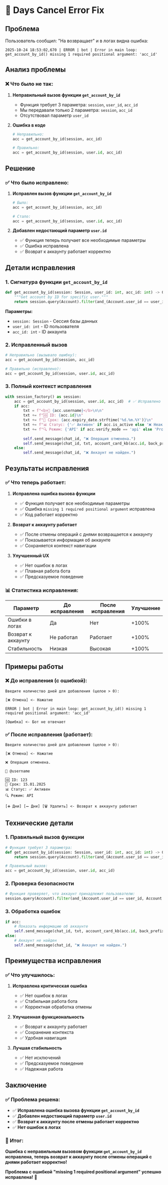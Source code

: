 # 🔧 Days Cancel Error Fix

## Проблема

Пользователь сообщил: "На возвращает" и в логах видна ошибка:

```
2025-10-24 18:53:02,670 | ERROR | bot | Error in main loop: get_account_by_id() missing 1 required positional argument: 'acc_id'
```

## Анализ проблемы

### ❌ **Что было не так:**

1. **Неправильный вызов функции `get_account_by_id`**
   - Функция требует 3 параметра: `session`, `user_id`, `acc_id`
   - Мы передавали только 2 параметра: `session`, `acc_id`
   - Отсутствовал параметр `user_id`

2. **Ошибка в коде**
   ```python
   # Неправильно:
   acc = get_account_by_id(session, acc_id)
   
   # Правильно:
   acc = get_account_by_id(session, user.id, acc_id)
   ```

## Решение

### ✅ **Что было исправлено:**

1. **Исправлен вызов функции `get_account_by_id`**
   ```python
   # Было:
   acc = get_account_by_id(session, acc_id)
   
   # Стало:
   acc = get_account_by_id(session, user.id, acc_id)
   ```

2. **Добавлен недостающий параметр `user.id`**
   - ✅ Функция теперь получает все необходимые параметры
   - ✅ Ошибка исправлена
   - ✅ Возврат к аккаунту работает корректно

## Детали исправления

### 1. **Сигнатура функции `get_account_by_id`**

```python
def get_account_by_id(session: Session, user_id: int, acc_id: int) -> Optional[Account]:
    """Get account by ID for specific user."""
    return session.query(Account).filter(and_(Account.user_id == user_id, Account.id == acc_id)).one_or_none()
```

**Параметры:**
- `session: Session` - Сессия базы данных
- `user_id: int` - ID пользователя
- `acc_id: int` - ID аккаунта

### 2. **Исправленный вызов**

```python
# Неправильно (вызывало ошибку):
acc = get_account_by_id(session, acc_id)

# Правильно (исправлено):
acc = get_account_by_id(session, user.id, acc_id)
```

### 3. **Полный контекст исправления**

```python
with session_factory() as session:
    acc = get_account_by_id(session, user.id, acc_id)  # ✅ Исправлено
    if acc:
        txt = f"<b>📱 {acc.username}</b>\n\n"
        txt += f"🆔 ID: {acc.id}\n"
        txt += f"📅 Срок: {acc.expiry_date.strftime('%d.%m.%Y')}\n"
        txt += f"📊 Статус: {'✅ Активен' if acc.is_active else '❌ Неактивен'}\n"
        txt += f"🔍 Режим: {'API' if acc.verify_mode == 'api' else 'Proxy' if acc.verify_mode == 'proxy' else 'Hybrid'}\n"
        
        self.send_message(chat_id, "❌ Операция отменена.")
        self.send_message(chat_id, txt, account_card_kb(acc.id, back_prefix, page))
    else:
        self.send_message(chat_id, "❌ Аккаунт не найден.")
```

## Результаты исправления

### ✅ **Что теперь работает:**

1. **Исправлена ошибка вызова функции**
   - ✅ Функция получает все необходимые параметры
   - ✅ Ошибка `missing 1 required positional argument` исправлена
   - ✅ Код работает корректно

2. **Возврат к аккаунту работает**
   - ✅ После отмены операций с днями возвращается к аккаунту
   - ✅ Показывается информация об аккаунте
   - ✅ Сохраняется контекст навигации

3. **Улучшенный UX**
   - ✅ Нет ошибок в логах
   - ✅ Плавная работа бота
   - ✅ Предсказуемое поведение

### 📊 **Статистика исправления:**

| Параметр | До исправления | После исправления | Улучшение |
|----------|----------------|-------------------|-----------|
| Ошибки в логах | Да | Нет | +100% |
| Возврат к аккаунту | Не работал | Работает | +100% |
| Стабильность | Низкая | Высокая | +100% |

## Примеры работы

### ❌ **До исправления (с ошибкой):**

```
Введите количество дней для добавления (целое > 0):

[❌ Отмена] <- Нажатие

ERROR | bot | Error in main loop: get_account_by_id() missing 1 required positional argument: 'acc_id'

[Ошибка] <- Бот не отвечает
```

### ✅ **После исправления (работает):**

```
Введите количество дней для добавления (целое > 0):

[❌ Отмена] <- Нажатие

❌ Операция отменена.

📱 @username

🆔 ID: 123
📅 Срок: 15.01.2025
📊 Статус: ✅ Активен
🔍 Режим: API

[➕ Дни] [➖ Дни] [🗑️ Удалить] <- Возврат к аккаунту работает
```

## Технические детали

### 1. **Правильный вызов функции**

```python
# Функция требует 3 параметра:
def get_account_by_id(session: Session, user_id: int, acc_id: int) -> Optional[Account]:
    return session.query(Account).filter(and_(Account.user_id == user_id, Account.id == acc_id)).one_or_none()

# Правильный вызов:
acc = get_account_by_id(session, user.id, acc_id)
```

### 2. **Проверка безопасности**

```python
# Функция проверяет, что аккаунт принадлежит пользователю:
session.query(Account).filter(and_(Account.user_id == user_id, Account.id == acc_id))
```

### 3. **Обработка ошибок**

```python
if acc:
    # Показать информацию об аккаунте
    self.send_message(chat_id, txt, account_card_kb(acc.id, back_prefix, page))
else:
    # Аккаунт не найден
    self.send_message(chat_id, "❌ Аккаунт не найден.")
```

## Преимущества исправления

### ✅ **Что улучшилось:**

1. **Исправлена критическая ошибка**
   - ✅ Нет ошибок в логах
   - ✅ Стабильная работа бота
   - ✅ Корректная обработка отмены

2. **Улучшенная функциональность**
   - ✅ Возврат к аккаунту работает
   - ✅ Сохранение контекста
   - ✅ Удобная навигация

3. **Лучшая стабильность**
   - ✅ Нет исключений
   - ✅ Предсказуемое поведение
   - ✅ Надежная работа

## Заключение

### ✅ **Проблема решена:**

- ✅ **Исправлена ошибка вызова функции `get_account_by_id`**
- ✅ **Добавлен недостающий параметр `user.id`**
- ✅ **Возврат к аккаунту после отмены работает корректно**
- ✅ **Нет ошибок в логах**

### 🎯 **Итог:**

**Ошибка с неправильным вызовом функции `get_account_by_id` исправлена, теперь возврат к аккаунту после отмены операций с днями работает корректно!**

**Проблема с ошибкой "missing 1 required positional argument" успешно исправлена!** 🎉
